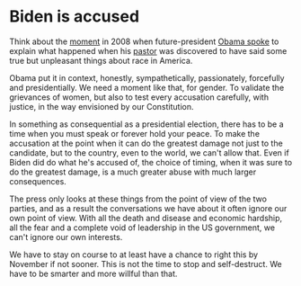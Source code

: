 # Biden is accused
Think about the <a href="https://www.youtube.com/watch?v=pWe7wTVbLUU">moment</a> in 2008 when future-president <a href="https://en.wikipedia.org/wiki/A_More_Perfect_Union_(speech)">Obama spoke</a> to explain what happened when his <a href="https://en.wikipedia.org/wiki/Jeremiah_Wright_controversy">pastor</a> was discovered to have said some true but unpleasant things about race in America. 

Obama put it in context, honestly, sympathetically, passionately, forcefully and presidentially. We need a moment like that, for gender. To validate the grievances of women, but also to test every accusation carefully, with justice, in the way envisioned by our Constitution.  

In something as consequential as a presidential election, there has to be a time when you must speak or forever hold your peace. To make the accusation at the point when it can do the greatest damage not just to the candidate, but to the country, even to the world, we can't allow that. Even if Biden did do what he's accused of, the choice of timing, when it was sure to do the greatest damage, is a much greater abuse with much larger consequences. 

The press only looks at these things from the point of view of the two parties, and as a result the conversations we have about it often ignore our own point of view. With all the death and disease and economic hardship, all the fear and a complete void of leadership in the US government, we can't ignore our own interests. 

We have to stay on course to at least have a chance to right this by November if not sooner. This is not the time to stop and self-destruct. We have to be smarter and more willful than that. 


